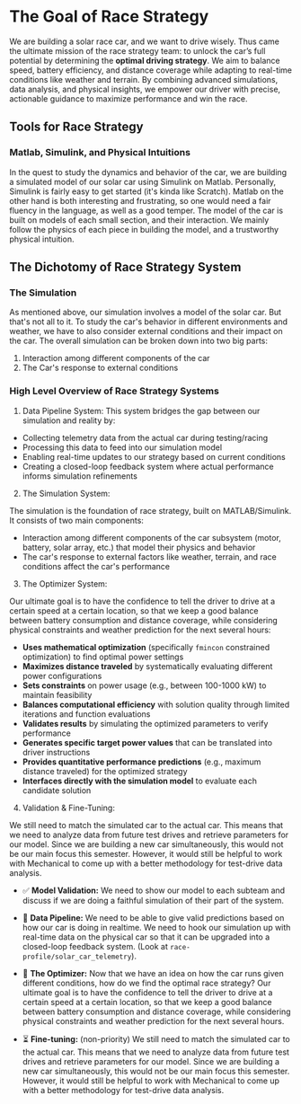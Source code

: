 # The Goal of Race Strategy
We are building a solar race car, and we want to drive wisely. Thus came the ultimate mission of the race strategy team: to unlock the car’s full potential by determining the **optimal driving strategy**. We aim to balance speed, battery efficiency, and distance coverage while adapting to real-time conditions like weather and terrain. By combining advanced simulations, data analysis, and physical insights, we empower our driver with precise, actionable guidance to maximize performance and win the race.

## Tools for Race Strategy

### Matlab, Simulink, and Physical Intuitions 
In the quest to study the dynamics and behavior of the car, we are building a simulated model of our solar car using Simulink on Matlab.
Personally, Simulink is fairly easy to get started (it's kinda like Scratch). Matlab on the other hand is both interesting and frustrating, so one would need a fair fluency in the language, as well as a good temper.
The model of the car is built on models of each small section, and their interaction. We mainly follow the physics of each piece in building the model, and a trustworthy physical intuition.

## The Dichotomy of Race Strategy System

### The Simulation
As mentioned above, our simulation involves a model of the solar car. But that's not all to it. To study the car's behavior in different environments and weather, we have to also consider external conditions and their impact on the car. The overall simulation can be broken down into two big parts:
1. Interaction among different components of the car
2. The Car's response to external conditions

### High Level Overview of Race Strategy Systems

1. Data Pipeline System:
This system bridges the gap between our simulation and reality by:
- Collecting telemetry data from the actual car during testing/racing
- Processing this data to feed into our simulation model
- Enabling real-time updates to our strategy based on current conditions
- Creating a closed-loop feedback system where actual performance informs simulation refinements

2. The Simulation System:

The simulation is the foundation of race strategy, built on MATLAB/Simulink. It consists of two main components:
- Interaction among different components of the car subsystem (motor, battery, solar array, etc.) that model their physics and behavior
- The car's response to external factors like weather, terrain, and race conditions affect the car's performance

3. The Optimizer System:

 Our ultimate goal is to have the confidence to tell the driver to drive at a certain speed at a certain location, so that we keep a good balance between battery consumption and distance coverage, while considering physical constraints and weather prediction for the next several hours:
- **Uses mathematical optimization** (specifically `fmincon` constrained optimization) to find optimal power settings
- **Maximizes distance traveled** by systematically evaluating different power configurations 
- **Sets constraints** on power usage (e.g., between 100-1000 kW) to maintain feasibility
- **Balances computational efficiency** with solution quality through limited iterations and function evaluations
- **Validates results** by simulating the optimized parameters to verify performance
- **Generates specific target power values** that can be translated into driver instructions
- **Provides quantitative performance predictions** (e.g., maximum distance traveled) for the optimized strategy
- **Interfaces directly with the simulation model** to evaluate each candidate solution

4. Validation & Fine-Tuning:

We still need to match the simulated car to the actual car. This means that we need to analyze data from future test drives and retrieve parameters for our model. Since we are building a new car simultaneously, this would not be our main focus this semester. However, it would still be helpful to work with Mechanical to come up with a better methodology for test-drive data analysis.


- ✅ **Model Validation:** We need to show our model to each subteam and discuss if we are doing a faithful simulation of their part of the system.

- 🔄 **Data Pipeline:** We need to be able to give valid predictions based on how our car is doing in realtime. We need to hook our simulation up with real-time data on the physical car so that it can be upgraded into a closed-loop feedback system. (Look at `race-profile/solar_car_telemetry`).

- 🎯 **The Optimizer:** Now that we have an idea on how the car runs given different conditions, how do we find the optimal race strategy? Our ultimate goal is to have the confidence to tell the driver to drive at a certain speed at a certain location, so that we keep a good balance between battery consumption and distance coverage, while considering physical constraints and weather prediction for the next several hours.

- ⏳ **Fine-tuning:** (non-priority) We still need to match the simulated car to the actual car. This means that we need to analyze data from future test drives and retrieve parameters for our model. Since we are building a new car simultaneously, this would not be our main focus this semester. However, it would still be helpful to work with Mechanical to come up with a better methodology for test-drive data analysis.
